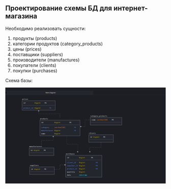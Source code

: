 ## Проектирование схемы БД для интернет-магазина

Необходимо реализовать сущности: 
1. продукты (products) 
2. категории продуктов (category_products)
3. цены (prices)
4. поставщики (suppliers)
5. производители (manufactures)
6. покупатели (clients)
7. покупки (purchases) 

Схема базы:

![](/resources/Screenshot_35.png)
